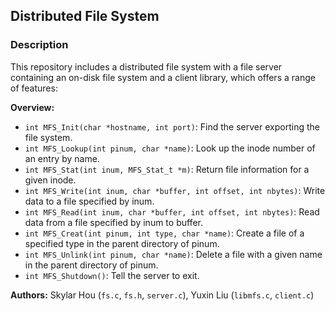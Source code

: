 ## Distributed File System

### Description

This repository includes a distributed file system with a file server containing an on-disk file system and a client library, which offers a range of features:

**Overview:**
* `int MFS_Init(char *hostname, int port)`: Find the server exporting the file system.
* `int MFS_Lookup(int pinum, char *name)`: Look up the inode number of an entry by name.
* `int MFS_Stat(int inum, MFS_Stat_t *m)`: Return file information for a given inode.
* `int MFS_Write(int inum, char *buffer, int offset, int nbytes)`: Write data to a file specified by inum.
* `int MFS_Read(int inum, char *buffer, int offset, int nbytes)`: Read data from a file specified by inum to buffer.
* `int MFS_Creat(int pinum, int type, char *name)`: Create a file of a specified type in the parent directory of pinum.
* `int MFS_Unlink(int pinum, char *name)`: Delete a file with a given name in the parent directory of pinum.
* `int MFS_Shutdown()`: Tell the server to exit.

**Authors:** Skylar Hou (`fs.c`, `fs.h`, `server.c`), Yuxin Liu (`libmfs.c`, `client.c`)